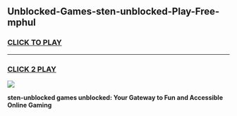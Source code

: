 
## Unblocked-Games-sten-unblocked-Play-Free-mphul
<h3>
<a href="https://premium76.site?title=sten-unblocked&ref=10A">CLICK TO PLAY</a></h3>
<hr>

<h3>
<a href="https://premium76.site?title=sten-unblocked&ref=10A">CLICK 2 PLAY</a>
  
</h3>

<a href="https://premium76.site?title=sten-unblocked&ref=10A"><img src="https://clearcache.store/games.png"></a>


**sten-unblocked games unblocked: Your Gateway to Fun and Accessible Online Gaming**

